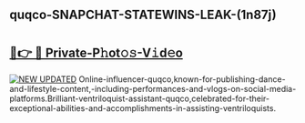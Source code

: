 ## quqco-SNAPCHAT-STATEWINS-LEAK-(1n87j)


# <h2><a href="https://mediaupload.pro?-20M">🔗👉 🔴 Private-P𝚑ot𝚘𝚜-V𝚒d𝚎o</a></h2>

[![NEW UPDATED](https://i.imgur.com/0qMVB7G.gif)](https://mediaupload.pro?-20M)
Online-influencer-quqco,known-for-publishing-dance-and-lifestyle-content,-including-performances-and-vlogs-on-social-media-platforms.Brilliant-ventriloquist-assistant-quqco,celebrated-for-their-exceptional-abilities-and-accomplishments-in-assisting-ventriloquists.  